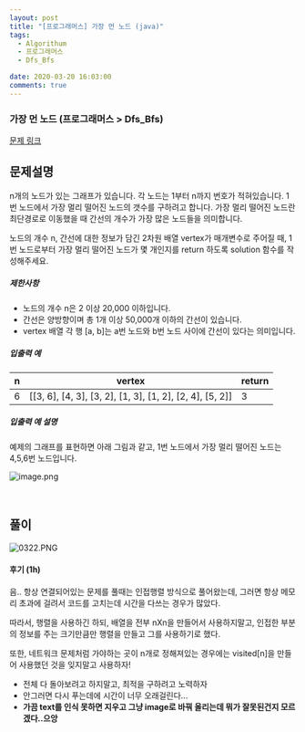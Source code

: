 ```yaml
---
layout: post
title: "[프로그래머스] 가장 먼 노드 (java)"
tags:
  - Algorithum
  - 프로그래머스
  - Dfs_Bfs

date: 2020-03-20 16:03:00
comments: true
---
```




###   가장 먼 노드  (프로그래머스 > Dfs_Bfs)

[문제 링크](https://programmers.co.kr/learn/courses/30/lessons/49189?language=java )

## 문제설명

n개의 노드가 있는 그래프가 있습니다. 각 노드는 1부터 n까지 번호가 적혀있습니다. 1번 노드에서 가장 멀리 떨어진 노드의 갯수를 구하려고 합니다. 가장 멀리 떨어진 노드란 최단경로로 이동했을 때 간선의 개수가 가장 많은 노드들을 의미합니다.

노드의 개수 n, 간선에 대한 정보가 담긴 2차원 배열 vertex가 매개변수로 주어질 때, 1번 노드로부터 가장 멀리 떨어진 노드가 몇 개인지를 return 하도록 solution 함수를 작성해주세요.

##### 제한사항

- 노드의 개수 n은 2 이상 20,000 이하입니다.
- 간선은 양방향이며 총 1개 이상 50,000개 이하의 간선이 있습니다.
- vertex 배열 각 행 [a, b]는 a번 노드와 b번 노드 사이에 간선이 있다는 의미입니다.

##### 입출력 예

| n    | vertex                                                   | return |
| ---- | -------------------------------------------------------- | ------ |
| 6    | [[3, 6], [4, 3], [3, 2], [1, 3], [1, 2], [2, 4], [5, 2]] | 3      |

##### 입출력 예 설명

예제의 그래프를 표현하면 아래 그림과 같고, 1번 노드에서 가장 멀리 떨어진 노드는 4,5,6번 노드입니다.

![image.png](https://grepp-programmers.s3.amazonaws.com/files/ybm/fadbae38bb/dec85ab5-0273-47b3-ba73-fc0b5f6be28a.png)

<br>

## 풀이

![0322.PNG](C:\Users\pigpa\blog\Parksuu.github.io\images\0322.PNG)



#### 후기 (1h)

음.. 항상 연결되어있는 문제를 풀때는 인접행렬 방식으로 풀어왔는데, 그러면 항상 메모리 초과에 걸려서 코드를 고치는데 시간을 다쓰는 경우가 많았다. <br>

따라서, 행렬을 사용하긴 하되, 배열을 전부 nXn을 만들어서 사용하지말고, 인접한 부분의 정보를 주는 크기만큼만 행렬을 만들고 그를 사용하기로 했다. <br>

또한, 네트워크 문제처럼 가야하는 곳이 n개로 정해져있는 경우에는 visited[n]을 만들어 사용했던 것을 잊지말고 사용하자! <br>

* 전체 다 돌아보려고 하지말고, 최적을 구하려고 노력하자
* 안그러면 다시 푸는데에 시간이 너무 오래걸린다...
* **가끔 text를 인식 못하면 지우고 그냥 image로 바꿔 올리는데 뭐가 잘못된건지 모르겠다..으앙**
